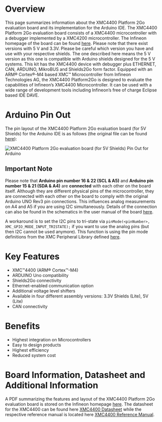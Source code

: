 # Overview
This page summarizes information about the XMC4400 Platform 2Go evaluation board and its implementation for the Arduino IDE. The XMC4400 Platform 2Go evaluation board consists of a XMC4400 microcontroller with a debugger implemented by a XMC4200 microcontroller. The Infineon homepage of the board can be found [here](https://www.infineon.com/cms/en/product/evaluation-boards/kit_xmc_plt2go_xmc4400/).
Please note that there exist versions with 5 V and 3.3V. Please be careful which version you have and use with your respective shields. The one described here means the 5 V version as this one is compatible with Arduino shields designed for the 5 V systems.
This kit has the XMC4400 device with debugger plus ETHERNET, CAN, ARDUINO, MikroBUS and Shields2Go form factor. 
Equipped with an ARM® Cortex®-M4 based XMC™ Microcontroller from Infineon Technologies AG, the XMC4400 Platform2Go is designed to evaluate the capabilities of Infineon’s XMC4400  Microcontroller. It can be used with a wide range of development tools including Infineon’s free of charge Eclipse based IDE DAVE. 

# Arduino Pin Out
The pin layout of the XMC4400 Platform 2Go evaluation board (for 5V Shields) for the Arduino IDE is as follows (the original file can be found [here](https://github.com/Infineon/Assets/blob/master/Pictures/xmc4400_platform2go.jpg)):

![XMC4400 Platform 2Go evaluation board (for 5V Shields) Pin Out for Arduino](https://github.com/Infineon/Assets/blob/master/Pictures/xmc4400_platform2go.jpg)

## Important Note

Please note that **Arduino pin number 16 & 22 (SCL & A5)** and **Arduino pin number 15 & 21 (SDA & A4)** are **connected** with each other on the board itself. 
Although they are different physical pins of the microcontroller, they are connected with each other on the board to comply with the original Arduino UNO Rev3 pin connections. This influences analog measurements on A4 and A5 if you are using I2C simultaneously.
Details of the connection can also be found in the schematics in the user manual of the board [here](https://www.infineon.com/dgdl/Infineon-Board_User_Manual_XMC4700_XMC4800_Relax_Kit_Series-UM-v01_02-EN.pdf?fileId=5546d46250cc1fdf01513f8e052d07fc).

A workaround is to set the I2C pins to tri-state via `pinMode(<pinNumber>, XMC_GPIO_MODE_INPUT_TRISTATE);` if you want to use the analog pins (but then I2C cannot be used anymore). This function is using the pin mode definitions from the XMC Peripheral Library defined [here](https://github.com/Infineon/XMC-for-Arduino/blob/0dcbd5822cb59d12a7bdae776d307fae9c607ed7/cores/xmc_lib/XMCLib/inc/xmc4_gpio.h#L206).

# Key Features
* XMC™4400 (ARM® Cortex™-M4)
* ARDUINO Uno compatibility
* Shields2Go connectivity
* Ethernet-enabled communication option
* Additional voltage level shifters
* Available in four different assembly versions: 3.3V Shields (Lite), 5V (Lite)
* CAN connectivity

# Benefits 
* Highest integration on Microcontrollers
* Easy to design products
* Highest efficiency
* Reduced system cost

# Board Information, Datasheet and Additional Information
A PDF summarizing the features and layout of the XMC4400 Platform 2Go evaluation board is stored on the Infineon homepage [here](https://www.infineon.com/dgdl/Infineon-XMC4400_Platform2Go-UserManual-v01_00-EN.pdf?fileId=5546d4626f229553016f8fc159482c94).
The datasheet for the XMC4400 can be found here [XMC4400 Datasheet](https://www.infineon.com/dgdl/Infineon-XMC4400-DS-v01_03-EN.pdf?fileId=5546d462696dbf12016981795855391d) while the respective reference manual is located here [XMC4400 Reference Manual](https://www.infineon.com/dgdl/Infineon-xmc4400_rm_v1.6_2016-UM-v01_06-EN.pdf?fileId=db3a30433afc7e3e013b3c46756b5c41).

